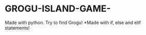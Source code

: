 # GROGU-ISLAND-GAME-
Made with python. Try to find Grogu!   *Made with if, else and elif statements!
